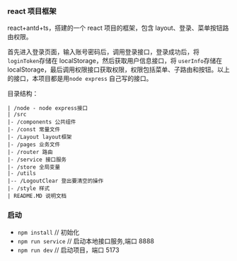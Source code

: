 ### react 项目框架

react+antd+ts，搭建的一个 react 项目的框架，包含 layout、登录、菜单按钮路由权限。

首先进入登录页面，输入账号密码后，调用登录接口，登录成功后，将 `loginToken`存储在 localStorage，然后获取用户信息接口，将 `userInfo`存储在 localStorage，最后调用权限接口获取权限，权限包括菜单、子路由和按钮。以上的接口，本项目都是用`node express` 自己写的接口。

目录结构：

```
| /node - node express接口
| /src
|- /components 公共组件
|- /const 常量文件
|- /Layout layout框架
|- /pages 业务文件
|- /router 路由
|- /service 接口服务
|- /store 全局变量
|- /utils
|-- /LogoutClear 登出要清空的操作
|- /style 样式
| README.MD 说明文档
```

### 启动

- `npm install` // 初始化
- `npm run service` // 启动本地接口服务,端口 8888
- `npm run dev` // 启动项目，端口 5173
